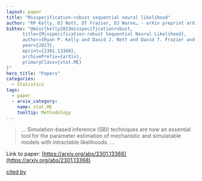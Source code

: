 ```yaml
---
layout: paper
title: "Misspecification-robust sequential neural likelihood"
author: "RP Kelly, DJ Nott, DT Frazier, DJ Warne… - arXiv preprint arXiv …, 2023 - arxiv.org"
bibtex: "@misc{kelly2023misspecificationrobust,
      title={Misspecification-robust Sequential Neural Likelihood}, 
      author={Ryan P. Kelly and David J. Nott and David T. Frazier and David J. Warne and Chris Drovandi},
      year={2023},
      eprint={2301.13368},
      archivePrefix={arXiv},
      primaryClass={stat.ME}
}"
hero_title: "Papers"
categories:
  - Statistics
tags:
  - paper
  - arxiv_category:
    name: stat.ME
    tooltip: Methodology
---
```

>… Simulation-based inference (SBI) techniques are now an essential tool for the parameter estimation of mechanistic and simulatable models with intractable likelihoods. …

Link to paper: [https://arxiv.org/abs/2301.13368](https://arxiv.org/abs/2301.13368)

[cited by](https://scholar.google.com/scholar?cites=2335772154176617664&as_sdt=5,33&sciodt=0,33&hl=en&num=20)
